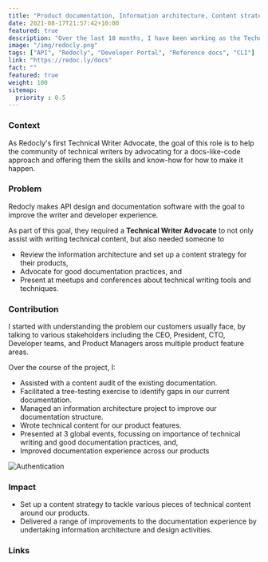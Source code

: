```yaml
---
title: "Product documentation, Information architecture, Content strategy"
date: 2021-08-17T21:57:42+10:00
featured: true
description: "Over the last 10 months, I have been working as the Technical Writer Advocate at Redocly, a leader in enterprise API reference and documentation portals."
image: "/img/redocly.png"
tags: ["API", "Redocly", "Developer Portal", "Reference docs", "CLI"]
link: "https://redoc.ly/docs"
fact: ""
featured: true
weight: 100
sitemap:
  priority : 0.5
---
```


### Context

As Redocly's first Technical Writer Advocate, the goal of this role is to help the community of technical writers by advocating for a docs-like-code approach and offering them the skills and know-how for how to make it happen.

### Problem

Redocly makes API design and documentation software with the goal to improve the writer and developer experience.

As part of this goal, they required a **Technical Writer Advocate** to not only assist with writing technical content, but also needed someone to

- Review the information architecture and set up a content strategy for their products,
- Advocate for good documentation practices, and
- Present at meetups and conferences about technical writing tools and techniques.

### Contribution

I started with understanding the problem our customers usually face, by talking to various stakeholders including the CEO, President, CTO, Developer teams, and Product Managers aross multiple product feature areas.

Over the course of the project, I:

- Assisted with a content audit of the existing documentation.
- Facilitated a tree-testing exercise to identify gaps in our current documentation.
- Managed an information architecture project to improve our documentation structure.
- Wrote technical content for our product features.
- Presented at 3 global events, focussing on importance of technical writing and good documentation practices, and,
- Improved documentation experience across our products

![Authentication](/img/redocly_docs.png)

### Impact

- Set up a content strategy to tackle various pieces of technical content around our products.
- Delivered a range of improvements to the documentation experience by undertaking information architecture and design activities.

### Links
